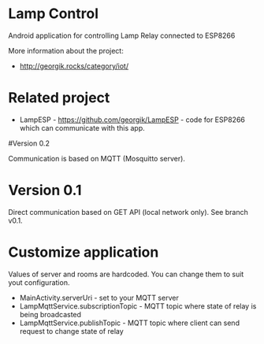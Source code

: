 # Lamp Control

Android application for controlling Lamp Relay connected to ESP8266

More information about the project:

- http://georgik.rocks/category/iot/

# Related project

- LampESP - https://github.com/georgik/LampESP - code for ESP8266 which can communicate with this app.

#Version 0.2

Communication is based on MQTT (Mosquitto server).

# Version 0.1

Direct communication based on GET API (local network only).
See branch v0.1.

# Customize application

Values of server and rooms are hardcoded. You can change them to suit
yout configuration.

- MainActivity.serverUri - set to your MQTT server
- LampMqttService.subscriptionTopic - MQTT topic where state of relay is being broadcasted
- LampMqttService.publishTopic - MQTT topic where client can send request to change state of relay

